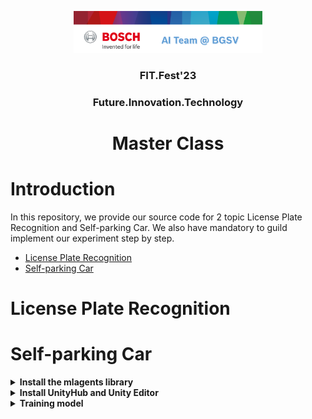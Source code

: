 <!-- Banner -->
<p align="center">
  <a href="https://www.bosch.com.vn/" title="Bosch Global Software Technologies" style="border: none;">
    <img src="images/banner_aiteam.png" alt="Bosch Global Software Technologies" width="60%"> 
  </a>
</p>

<h3 align="center"><b>FIT.Fest'23</b></h3>
<h3 align="center"><b>Future.Innovation.Technology</b></h3>
<h1 align="center"><font color=""><b>Master Class</b></font></h1>

# Introduction
In this repository, we provide our source code for 2 topic License Plate Recognition and Self-parking Car. We also have mandatory to guild implement our experiment step by step.


* [License Plate Recognition](#LicensePlateRecognition)
* [Self-parking Car](#Self-parking-(Car))

# License Plate Recognition


# Self-parking Car


<details> 
  <summary><b>Install the mlagents library</b></summary><br/>

```
pip install ml-agents
```

<p align="center">
  <img src="./images/mlagents.png" width="60%" title="Install_mlagents">
</p>

</details>

<details> 
  <summary><b>Install UnityHub and Unity Editor</b></summary><br/>

Next step, please use this  [link](https://unity.com/download) to install UnityHub and then install Unity Editor via UnityHub. 


<p align="center">
  <img src="./images/unityhub.png" width="60%" title="Install_mlagents">
</p>

Use the Unity Editor to open the project we have provided, to make sure everything works, please check the ML-Agents package in PackageManagement to see if it is already installed

<p align="center">
  <img src="./images/package.png" width="60%" title="Install_mlagents">
</p>

Take a look to our environment. 

<p align="center">
  <img src="./images/example.png" width="60%" title="Example">
</p>

</details>

<details> 
  <summary><b>Training model</b></summary><br/>


```
mlagents-learn trainner_settings.yaml --run-id='AITeam_FitFest2023'
```




